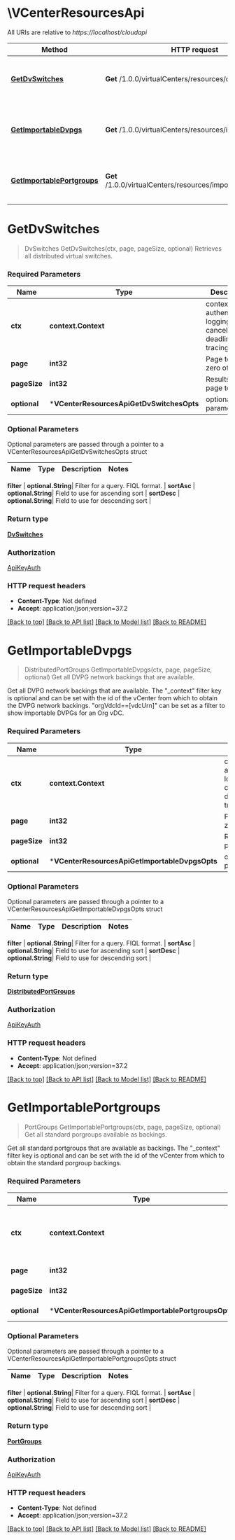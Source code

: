 # \VCenterResourcesApi

All URIs are relative to *https://localhost/cloudapi*

Method | HTTP request | Description
------------- | ------------- | -------------
[**GetDvSwitches**](VCenterResourcesApi.md#GetDvSwitches) | **Get** /1.0.0/virtualCenters/resources/dvSwitches | Retrieves all distributed virtual switches.
[**GetImportableDvpgs**](VCenterResourcesApi.md#GetImportableDvpgs) | **Get** /1.0.0/virtualCenters/resources/importableDvpgs | Get all DVPG network backings that are available.
[**GetImportablePortgroups**](VCenterResourcesApi.md#GetImportablePortgroups) | **Get** /1.0.0/virtualCenters/resources/importablePortgroups | Get all standard porgroups available as backings.


# **GetDvSwitches**
> DvSwitches GetDvSwitches(ctx, page, pageSize, optional)
Retrieves all distributed virtual switches.

### Required Parameters

Name | Type | Description  | Notes
------------- | ------------- | ------------- | -------------
 **ctx** | **context.Context** | context for authentication, logging, cancellation, deadlines, tracing, etc.
  **page** | **int32**| Page to fetch, zero offset. | [default to 1]
  **pageSize** | **int32**| Results per page to fetch. | [default to 25]
 **optional** | ***VCenterResourcesApiGetDvSwitchesOpts** | optional parameters | nil if no parameters

### Optional Parameters
Optional parameters are passed through a pointer to a VCenterResourcesApiGetDvSwitchesOpts struct

Name | Type | Description  | Notes
------------- | ------------- | ------------- | -------------


 **filter** | **optional.String**| Filter for a query.  FIQL format. | 
 **sortAsc** | **optional.String**| Field to use for ascending sort | 
 **sortDesc** | **optional.String**| Field to use for descending sort | 

### Return type

[**DvSwitches**](DvSwitches.md)

### Authorization

[ApiKeyAuth](../README.md#ApiKeyAuth)

### HTTP request headers

 - **Content-Type**: Not defined
 - **Accept**: application/json;version=37.2

[[Back to top]](#) [[Back to API list]](../README.md#documentation-for-api-endpoints) [[Back to Model list]](../README.md#documentation-for-models) [[Back to README]](../README.md)

# **GetImportableDvpgs**
> DistributedPortGroups GetImportableDvpgs(ctx, page, pageSize, optional)
Get all DVPG network backings that are available.

Get all DVPG network backings that are available. The \"_context\" filter key is optional and can be set with the id of the vCenter from which to obtain the DVPG network backings. \"orgVdcId==[vdcUrn]\" can be set as a filter to show importable DVPGs for an Org vDC. 

### Required Parameters

Name | Type | Description  | Notes
------------- | ------------- | ------------- | -------------
 **ctx** | **context.Context** | context for authentication, logging, cancellation, deadlines, tracing, etc.
  **page** | **int32**| Page to fetch, zero offset. | [default to 1]
  **pageSize** | **int32**| Results per page to fetch. | [default to 25]
 **optional** | ***VCenterResourcesApiGetImportableDvpgsOpts** | optional parameters | nil if no parameters

### Optional Parameters
Optional parameters are passed through a pointer to a VCenterResourcesApiGetImportableDvpgsOpts struct

Name | Type | Description  | Notes
------------- | ------------- | ------------- | -------------


 **filter** | **optional.String**| Filter for a query.  FIQL format. | 
 **sortAsc** | **optional.String**| Field to use for ascending sort | 
 **sortDesc** | **optional.String**| Field to use for descending sort | 

### Return type

[**DistributedPortGroups**](DistributedPortGroups.md)

### Authorization

[ApiKeyAuth](../README.md#ApiKeyAuth)

### HTTP request headers

 - **Content-Type**: Not defined
 - **Accept**: application/json;version=37.2

[[Back to top]](#) [[Back to API list]](../README.md#documentation-for-api-endpoints) [[Back to Model list]](../README.md#documentation-for-models) [[Back to README]](../README.md)

# **GetImportablePortgroups**
> PortGroups GetImportablePortgroups(ctx, page, pageSize, optional)
Get all standard porgroups available as backings.

Get all standard portgroups that are available as backings. The \"_context\" filter key is optional and can be set with the id of the vCenter from which to obtain the standard porgroup backings. 

### Required Parameters

Name | Type | Description  | Notes
------------- | ------------- | ------------- | -------------
 **ctx** | **context.Context** | context for authentication, logging, cancellation, deadlines, tracing, etc.
  **page** | **int32**| Page to fetch, zero offset. | [default to 1]
  **pageSize** | **int32**| Results per page to fetch. | [default to 25]
 **optional** | ***VCenterResourcesApiGetImportablePortgroupsOpts** | optional parameters | nil if no parameters

### Optional Parameters
Optional parameters are passed through a pointer to a VCenterResourcesApiGetImportablePortgroupsOpts struct

Name | Type | Description  | Notes
------------- | ------------- | ------------- | -------------


 **filter** | **optional.String**| Filter for a query.  FIQL format. | 
 **sortAsc** | **optional.String**| Field to use for ascending sort | 
 **sortDesc** | **optional.String**| Field to use for descending sort | 

### Return type

[**PortGroups**](PortGroups.md)

### Authorization

[ApiKeyAuth](../README.md#ApiKeyAuth)

### HTTP request headers

 - **Content-Type**: Not defined
 - **Accept**: application/json;version=37.2

[[Back to top]](#) [[Back to API list]](../README.md#documentation-for-api-endpoints) [[Back to Model list]](../README.md#documentation-for-models) [[Back to README]](../README.md)


